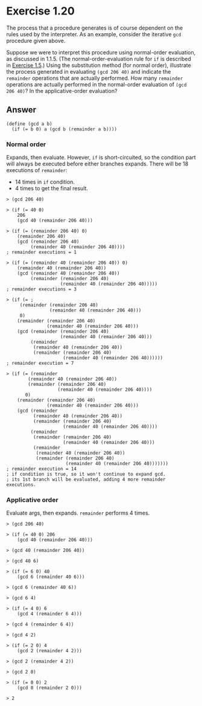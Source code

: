 # Exercise 1.20

The process that a procedure generates is of course dependent on the rules used
by the interpreter. As an example, consider the iterative `gcd` procedure given
above.

Suppose we were to interpret this procedure using normal-order evaluation, as
discussed in 1.1.5. (The normal-order-evaluation rule for `if` is described in
[Exercise 1.5](./1.5.md).) Using the substitution method (for normal order),
illustrate the process generated in evaluating `(gcd 206 40)` and indicate the
`remainder` operations that are actually performed. How many `remainder`
operations are actually performed in the normal-order evaluation of
`(gcd 206 40)`? In the applicative-order evaluation?

## Answer

```racket
(define (gcd a b)
  (if (= b 0) a (gcd b (remainder a b))))
```

### Normal order

Expands, then evaluate. However, `if` is short-circuited, so the condition part
will always be executed before either branches expands. There will be 18
executions of `remainder`:

- 14 times in `if` condition.
- 4 times to get the final result.

```racket
> (gcd 206 40)

> (if (= 40 0)
    206
    (gcd 40 (remainder 206 40)))

> (if (= (remainder 206 40) 0)
    (remainder 206 40)
    (gcd (remainder 206 40)
         (remainder 40 (remainder 206 40))))
; remainder executions = 1

> (if (= (remainder 40 (remainder 206 40)) 0)
    (remainder 40 (remainder 206 40))
    (gcd (remainder 40 (remainder 206 40))
         (remainder (remainder 206 40)
                    (remainder 40 (remainder 206 40)))))
; remainder executions = 3

> (if (= ;
     (remainder (remainder 206 40)
                (remainder 40 (remainder 206 40)))
     0)
    (remainder (remainder 206 40)
               (remainder 40 (remainder 206 40)))
    (gcd (remainder (remainder 206 40)
                    (remainder 40 (remainder 206 40)))
         (remainder
          (remainder 40 (remainder 206 40))
          (remainder (remainder 206 40)
                     (remainder 40 (remainder 206 40))))))
; remainder execution = 7

> (if (= (remainder
        (remainder 40 (remainder 206 40))
        (remainder (remainder 206 40)
                   (remainder 40 (remainder 206 40))))
       0)
    (remainder (remainder 206 40)
               (remainder 40 (remainder 206 40)))
    (gcd (remainder
          (remainder 40 (remainder 206 40))
          (remainder (remainder 206 40)
                     (remainder 40 (remainder 206 40))))
         (remainder
          (remainder (remainder 206 40)
                     (remainder 40 (remainder 206 40)))
          (remainder
           (remainder 40 (remainder 206 40))
           (remainder (remainder 206 40)
                      (remainder 40 (remainder 206 40)))))))
; remainder execution = 14
; if condition is true, so it won't continue to expand gcd.
; its 1st branch will be evaluated, adding 4 more remainder executions.
```

### Applicative order

Evaluate args, then expands. `remainder` performs 4 times.

```racket
> (gcd 206 40)

> (if (= 40 0) 206
    (gcd 40 (remainder 206 40)))

> (gcd 40 (remainder 206 40))

> (gcd 40 6)

> (if (= 6 0) 40
    (gcd 6 (remainder 40 6)))

> (gcd 6 (remainder 40 6))

> (gcd 6 4)

> (if (= 4 0) 6
    (gcd 4 (remainder 6 4)))

> (gcd 4 (remainder 6 4))

> (gcd 4 2)

> (if (= 2 0) 4
    (gcd 2 (remainder 4 2)))

> (gcd 2 (remainder 4 2))

> (gcd 2 0)

> (if (= 0 0) 2
    (gcd 0 (remainder 2 0)))

> 2
```

